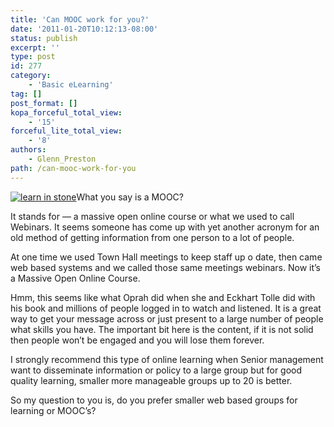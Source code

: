 ```yaml
---
title: 'Can MOOC work for you?'
date: '2011-01-20T10:12:13-08:00'
status: publish
excerpt: ''
type: post
id: 277
category:
    - 'Basic eLearning'
tag: []
post_format: []
kopa_forceful_total_view:
    - '15'
forceful_lite_total_view:
    - '8'
authors:
    - Glenn_Preston
path: /can-mooc-work-for-you
---
```

[![learn in stone](http://www.netlearningspace.com/bksi_new/wp-content/uploads/2010/06/learn-in-stone.jpg "learn-in-stone.jpg")](http://www.netlearningspace.com/bksi_new/wp-content/uploads/2010/06/learn-in-stone.jpg)What you say is a MOOC?

It stands for — a massive open online course or what we used to call Webinars. It seems someone has come up with yet another acronym for an old method of getting information from one person to a lot of people.

At one time we used Town Hall meetings to keep staff up o date, then came web based systems and we called those same meetings webinars. Now it’s a Massive Open Online Course.

Hmm, this seems like what Oprah did when she and Eckhart Tolle did with his book and millions of people logged in to watch and listened. It is a great way to get your message across or just present to a large number of people what skills you have. The important bit here is the content, if it is not solid then people won’t be engaged and you will lose them forever.

I strongly recommend this type of online learning when Senior management want to disseminate information or policy to a large group but for good quality learning, smaller more manageable groups up to 20 is better.

So my question to you is, do you prefer smaller web based groups for learning or MOOC’s?